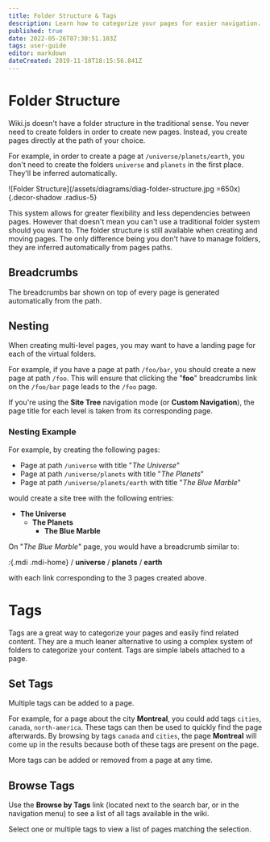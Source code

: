 ```yaml
---
title: Folder Structure & Tags
description: Learn how to categorize your pages for easier navigation.
published: true
date: 2022-05-26T07:30:51.103Z
tags: user-guide
editor: markdown
dateCreated: 2019-11-10T18:15:56.841Z
---
```


# Folder Structure

Wiki.js doesn't have a folder structure in the traditional sense. You never need to create folders in order to create new pages. Instead, you create pages directly at the path of your choice.

For example, in order to create a page at `/universe/planets/earth`, you don't need to create the folders `universe` and `planets` in the first place. They'll be inferred automatically.

![Folder Structure](/assets/diagrams/diag-folder-structure.jpg =650x){.decor-shadow .radius-5}

This system allows for greater flexibility and less dependencies between pages. However that doesn't mean you can't use a traditional folder system should you want to. The folder structure is still available when creating and moving pages. The only difference being you don't have to manage folders, they are inferred automatically from pages paths.

## Breadcrumbs

The breadcrumbs bar shown on top of every page is generated automatically from the path.

## Nesting

When creating multi-level pages, you may want to have a landing page for each of the virtual folders.

For example, if you have a page at path `/foo/bar`, you should create a new page at path `/foo`. This will ensure that clicking the "**foo**" breadcrumbs link on the `/foo/bar` page leads to the `/foo` page.

If you're using the **Site Tree** navigation mode (or **Custom Navigation**), the page title for each level is taken from its corresponding page.

### Nesting Example

For example, by creating the following pages:

- Page at path `/universe` with title "*The Universe*"
- Page at path `/universe/planets` with title "*The Planets*"
- Page at path `/universe/planets/earth` with title "*The Blue Marble*"

would create a site tree with the following entries:
- **The Universe**
	- **The Planets**
  		- **The Blue Marble**
      
On "*The Blue Marble*" page, you would have a breadcrumb similar to:

*:*{.mdi .mdi-home} / **universe** / **planets** / **earth**

with each link corresponding to the 3 pages created above.

# Tags

Tags are a great way to categorize your pages and easily find related content. They are a much leaner alternative to using a complex system of folders to categorize your content. Tags are simple labels attached to a page.

## Set Tags

Multiple tags can be added to a page.

For example, for a page about the city **Montreal**, you could add tags `cities`, `canada`, `north-america`. These tags can then be used to quickly find the page afterwards. By browsing by tags `canada` and `cities`, the page **Montreal** will come up in the results because both of these tags are present on the page.

More tags can be added or removed from a page at any time.

## Browse Tags

Use the **Browse by Tags** link (located next to the search bar, or in the navigation menu) to see a list of all tags available in the wiki.

Select one or multiple tags to view a list of pages matching the selection.